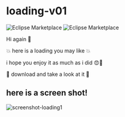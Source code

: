 
# loading-v01
 <img alt="Eclipse Marketplace" src="https://img.shields.io/badge/created-December%202022-brightgreen">  <img alt="Eclipse Marketplace" src="https://img.shields.io/badge/rating-3.75%2F5-green"> 

Hi again 👋
<p>💥 here is a loading you may like 💥</p>
<p>i hope you enjoy it as much as i did 😍💖</p>
<p>📃 download and take a look at it 📃</p>

## here is a screen shot!

![screenshot-loading1](https://user-images.githubusercontent.com/100770443/206575051-a61a3ac5-7ec8-4fba-be1e-e2e68cc9f5a4.jpg)
